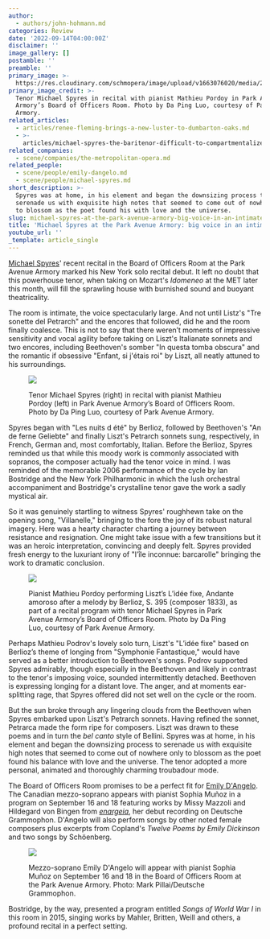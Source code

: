 ```yaml
---
author:
  - authors/john-hohmann.md
categories: Review
date: '2022-09-14T04:00:00Z'
disclaimer: ''
image_gallery: []
postamble: ''
preamble: ''
primary_image: >-
  https://res.cloudinary.com/schmopera/image/upload/v1663076020/media/2022/09/sqPAA_MichaelSpyres_Recital_kjql9w.jpg
primary_image_credit: >-
  Tenor Michael Spyres in recital with pianist Mathieu Pordoy in Park Avenue
  Armory’s Board of Officers Room. Photo by Da Ping Luo, courtesy of Park Avenue
  Armory.
related_articles:
  - articles/renee-fleming-brings-a-new-luster-to-dumbarton-oaks.md
  - >-
    articles/michael-spyres-the-baritenor-difficult-to-compartmentalize-but-a-spectacular-85-minute-listen.md
related_companies:
  - scene/companies/the-metropolitan-opera.md
related_people:
  - scene/people/emily-dangelo.md
  - scene/people/michael-spyres.md
short_description: >-
  Spyres was at home, in his element and began the downsizing process to
  serenade us with exquisite high notes that seemed to come out of nowhere only
  to blossom as the poet found his with love and the universe.
slug: michael-spyres-at-the-park-avenue-armory-big-voice-in-an-intimate-room
title: 'Michael Spyres at the Park Avenue Armory: big voice in an intimate room'
youtube_url: ''
_template: article_single
---
```


[Michael Spyres](/scene/people/michael-spyres/)' recent recital in the Board of Officers Room at the Park Avenue Armory marked his New York solo recital debut. It left no doubt that this powerhouse tenor, when taking on Mozart's _Idomeneo_ at the MET later this month, will fill the sprawling house with burnished sound and buoyant theatricality.

The room is intimate, the voice spectacularly large. And not until Listz's "Tre sonette del Petrarch" and the encores that followed, did he and the room finally coalesce. This is not to say that there weren’t moments of impressive sensitivity and vocal agility before taking on Liszt's Italianate sonnets and two encores, including Beethoven's somber "In questa tomba obscura" and the romantic if obsessive "Enfant, si j'étais roi" by Liszt, all neatly attuned to his surroundings.

<figure data-type="image">

![](https://res.cloudinary.com/schmopera/image/upload/v1663076077/media/2022/09/PAA_MichaelSpyres_Recital_2_horifq.jpg)

<figcaption>Tenor Michael Spyres (right) in recital with pianist Mathieu Pordoy (left) in Park Avenue Armory’s Board of Officers Room. Photo by Da Ping Luo, courtesy of Park Avenue Armory.</figcaption>  
</figure>

Spyres began with "Les nuits d été" by Berlioz, followed by Beethoven's "An de ferne Geliebte" and finally Liszt's Petrarch sonnets sung, respectively, in French, German and, most comfortably, Italian. Before the Berlioz, Spyres reminded us that while this moody work is commonly associated with sopranos, the composer actually had the tenor voice in mind. I was reminded of the memorable 2006 performance of the cycle by Ian Bostridge and the New York Philharmonic in which the lush orchestral accompaniment and Bostridge's crystalline tenor gave the work a sadly mystical air.

So it was genuinely startling to witness Spyres' roughhewn take on the opening song, "Villanelle," bringing to the fore the joy of its robust natural imagery. Here was a hearty character charting a journey between resistance and resignation. One might take issue with a few transitions but it was an heroic interpretation, convincing and deeply felt. Spyres provided fresh energy to the luxuriant irony of "I’île inconnue: barcarolle" bringing the work to dramatic conclusion.

<figure data-type="image">

![](https://res.cloudinary.com/schmopera/image/upload/v1663076093/media/2022/09/PAA_MichaelSpyres_Recital_3_sl0qod.jpg)

<figcaption>Pianist Mathieu Pordoy performing Liszt’s L’idée fixe, Andante amoroso after a melody by Berlioz, S. 395 (composer 1833), as part of a recital program with tenor Michael Spyres in Park Avenue Armory’s Board of Officers Room. Photo by Da Ping Luo, courtesy of Park Avenue Armory.</figcaption>  
</figure>

Perhaps Mathieu Podrov's lovely solo turn, Liszt's "L’idée fixe" based on Berlioz’s theme of longing from "Symphonie Fantastique," would have served as a better introduction to Beethoven's songs. Podrov supported Spyres admirably, though especially in the Beethoven and likely in contrast to the tenor's imposing voice, sounded intermittently detached. Beethoven is expressing longing for a distant love. The anger, and at moments ear-splitting rage, that Spyres offered did not set well on the cycle or the room.

But the sun broke through any lingering clouds from the Beethoven when Spyres embarked upon Liszt's Petrarch sonnets. Having refined the sonnet, Petrarca made the form ripe for composers. Liszt was drawn to these poems and in turn the _bel canto_ style of Bellini. Spyres was at home, in his element and began the downsizing process to serenade us with exquisite high notes that seemed to come out of nowhere only to blossom as the poet found his balance with love and the universe. The tenor adopted a more personal, animated and thoroughly charming troubadour mode.

The Board of Officers Room promises to be a perfect fit for [Emily D'Angelo](/scene/people/emily-dangelo/). The Canadian mezzo-soprano appears with pianist Sophia Muñoz in a program on September 16 and 18 featuring works by Missy Mazzoli and Hildegard von Bingen from [_enargeia_](https://www.deutschegrammophon.com/en/catalogue/products/enargeia-emily-dangelo-12353), her debut recording on Deutsche Grammophon. D'Angelo will also perform songs by other noted female composers plus excerpts from Copland's _Twelve Poems by Emily Dickinson_ and two songs by Schöenberg.

<figure data-type="image">

![](https://res.cloudinary.com/schmopera/image/upload/v1663076160/media/2022/09/PAA_MichaelSpyres_recital_Emily-Dangelo_he7k2m.jpg)

<figcaption>Mezzo-soprano Emily D'Angelo will appear with pianist Sophia Muñoz on September 16 and 18 in the Board of Officers Room at the Park Avenue Armory. Photo: Mark Pillai/Deutsche Grammophon.</figcaption>  
</figure>

Bostridge, by the way, presented a program entitled _Songs of World War I_ in this room in 2015, singing works by Mahler, Britten, Weill and others, a profound recital in a perfect setting.
